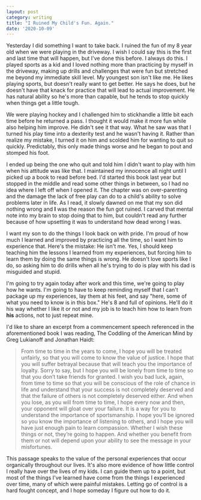 ```yaml
---
layout: post
category: writing
title: "I Ruined My Child's Fun. Again."
date: '2020-10-09'
---
```


Yesterday I did something I want to take back. I ruined the fun of my 8 year old when we were playing in the driveway. I wish I could say this is the first and last time that will happen, but I've done this before. I always do this. I played sports as a kid and I loved nothing more than practicing by myself in the driveway, making up drills and challenges that were fun but stretched me beyond my immediate skill level. My youngest son isn't like me. He likes playing sports, but doesn't really want to get better. He says he does, but he doesn't have that knack for practice that will lead to actual improvement. He has natural ability so he's more than capable, but he tends to stop quickly when things get a little tough.

<!--more-->

We were playing hockey and I challenged him to stickhandle a little bit each time before he returned a pass. I thought it would make it more fun while also helping him improve. He didn't see it that way. What he saw was that I turned his play time into a dexterity test and he wasn't having it. Rather than realize my mistake, I turned it on him and scolded him for wanting to quit so quickly. Predictably, this only made things worse and he began to pout and stomped his foot. 

I ended up being the one who quit and told him I didn't want to play with him when his attitude was like that. I maintained my innocence all night until I picked up a book to read before bed. I'd started this book last year but stopped in the middle and read some other things in between, so I had no idea where I left off when I opened it. The chapter was on over-parenting and the damage the lack of free play can do to a child's ability to solve problems later in life. As I read, it slowly dawned on me that my son did nothing wrong and __I__ was the reason the fun got ruined. I carved that mental note into my brain to stop doing that to him, but couldn't read any further because of how upsetting it was to understand how dead wrong I was.

I want my son to do the things I look back on with pride. I'm proud of how much I learned and improved by practicing all the time, so I want him to experience that. Here's the mistake: He isn't me. Yes, I should keep teaching him the lessons I learned from my experiences, but forcing him to learn them by doing the same things is wrong. He doesn't love sports like I do, so asking him to do drills when all he's trying to do is play with his dad is misguided and stupid. 

I'm going to try again today after work and this time, we're going to play how he wants. I'm going to have to keep reminding myself that I can't package up my experiences, lay them at his feet, and say "here, some of what you need to know is in this box." He's 8 and full of opinions. He'll do it his way whether I like it or not and my job is to teach him how to learn from __his__ actions, not to just repeat mine.

I'd like to share an excerpt from a commencement speech referenced in the aforementioned book I was reading, The Coddling of the American Mind by Greg Lukianoff and Jonathan Haidt:

> From time to time in the years to come, I hope you will be treated unfairly, so that you will come to know the value of justice. I hope that you will suffer betrayal because that will teach you the importance of loyalty. Sorry to say, but I hope you will be lonely from time to time so that you don’t take friends for granted. I wish you bad luck, again, from time to time so that you will be conscious of the role of chance in life and understand that your success is not completely deserved and that the failure of others is not completely deserved either. And when you lose, as you will from time to time, I hope every now and then, your opponent will gloat over your failure. It is a way for you to understand the importance of sportsmanship. I hope you’ll be ignored so you know the importance of listening to others, and I hope you will have just enough pain to learn compassion. Whether I wish these things or not, they’re going to happen. And whether you benefit from them or not will depend upon your ability to see the message in your misfortunes.

This passage speaks to the value of the personal experiences that occur organically throughout our lives. It's also more evidence of how little control I really have over the lives of my kids. I can guide them up to a point, but most of the things I've learned have come from the things I experienced over time, many of which were painful mistakes. Letting go of control is a hard fought concept, and I hope someday I figure out how to do it.
